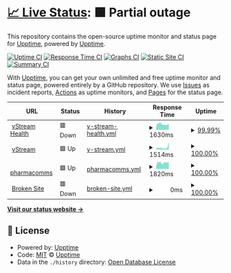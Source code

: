 # [📈 Live Status](https://upptime.github.io/upptime): <!--live status--> **🟧 Partial outage**

This repository contains the open-source uptime monitor and status page for [Upptime](https://upptime.js.org), powered by [Upptime](https://github.com/upptime/upptime).

[![Uptime CI](https://github.com/koj-co/upptime/workflows/Uptime%20CI/badge.svg)](https://github.com/koj-co/upptime/actions?query=workflow%3A%22Uptime+CI%22)
[![Response Time CI](https://github.com/koj-co/upptime/workflows/Response%20Time%20CI/badge.svg)](https://github.com/koj-co/upptime/actions?query=workflow%3A%22Response+Time+CI%22)
[![Graphs CI](https://github.com/koj-co/upptime/workflows/Graphs%20CI/badge.svg)](https://github.com/koj-co/upptime/actions?query=workflow%3A%22Graphs+CI%22)
[![Static Site CI](https://github.com/koj-co/upptime/workflows/Static%20Site%20CI/badge.svg)](https://github.com/koj-co/upptime/actions?query=workflow%3A%22Static+Site+CI%22)
[![Summary CI](https://github.com/koj-co/upptime/workflows/Summary%20CI/badge.svg)](https://github.com/koj-co/upptime/actions?query=workflow%3A%22Summary+CI%22)

With [Upptime](https://upptime.js.org), you can get your own unlimited and free uptime monitor and status page, powered entirely by a GitHub repository. We use [Issues](https://github.com/upptime/upptime/issues) as incident reports, [Actions](https://github.com/andrespitt/uptime/actions) as uptime monitors, and [Pages](https://upptime.github.io/upptime) for the status page.

<!--start: status pages-->
<!-- This summary is generated by Upptime (https://github.com/upptime/upptime) -->
<!-- Do not edit this manually, your changes will be overwritten -->
<!-- prettier-ignore -->
| URL | Status | History | Response Time | Uptime |
| --- | ------ | ------- | ------------- | ------ |
| <img alt="" src="https://icons.duckduckgo.com/ip3/vstreamhealth.com.ico" height="13"> [vStream Health](https://vstreamhealth.com/) | 🟥 Down | [v-stream-health.yml](https://github.com/andrespitt/uptime/commits/HEAD/history/v-stream-health.yml) | <details><summary><img alt="Response time graph" src="./graphs/v-stream-health/response-time-week.png" height="20"> 1630ms</summary><br><a href="https://andrespitt.github.io/uptime/history/v-stream-health"><img alt="Response time 1454" src="https://img.shields.io/endpoint?url=https%3A%2F%2Fraw.githubusercontent.com%2Fandrespitt%2Fuptime%2FHEAD%2Fapi%2Fv-stream-health%2Fresponse-time.json"></a><br><a href="https://andrespitt.github.io/uptime/history/v-stream-health"><img alt="24-hour response time 1623" src="https://img.shields.io/endpoint?url=https%3A%2F%2Fraw.githubusercontent.com%2Fandrespitt%2Fuptime%2FHEAD%2Fapi%2Fv-stream-health%2Fresponse-time-day.json"></a><br><a href="https://andrespitt.github.io/uptime/history/v-stream-health"><img alt="7-day response time 1630" src="https://img.shields.io/endpoint?url=https%3A%2F%2Fraw.githubusercontent.com%2Fandrespitt%2Fuptime%2FHEAD%2Fapi%2Fv-stream-health%2Fresponse-time-week.json"></a><br><a href="https://andrespitt.github.io/uptime/history/v-stream-health"><img alt="30-day response time 1637" src="https://img.shields.io/endpoint?url=https%3A%2F%2Fraw.githubusercontent.com%2Fandrespitt%2Fuptime%2FHEAD%2Fapi%2Fv-stream-health%2Fresponse-time-month.json"></a><br><a href="https://andrespitt.github.io/uptime/history/v-stream-health"><img alt="1-year response time 1493" src="https://img.shields.io/endpoint?url=https%3A%2F%2Fraw.githubusercontent.com%2Fandrespitt%2Fuptime%2FHEAD%2Fapi%2Fv-stream-health%2Fresponse-time-year.json"></a></details> | <details><summary><a href="https://andrespitt.github.io/uptime/history/v-stream-health">99.99%</a></summary><a href="https://andrespitt.github.io/uptime/history/v-stream-health"><img alt="All-time uptime 98.83%" src="https://img.shields.io/endpoint?url=https%3A%2F%2Fraw.githubusercontent.com%2Fandrespitt%2Fuptime%2FHEAD%2Fapi%2Fv-stream-health%2Fuptime.json"></a><br><a href="https://andrespitt.github.io/uptime/history/v-stream-health"><img alt="24-hour uptime 99.95%" src="https://img.shields.io/endpoint?url=https%3A%2F%2Fraw.githubusercontent.com%2Fandrespitt%2Fuptime%2FHEAD%2Fapi%2Fv-stream-health%2Fuptime-day.json"></a><br><a href="https://andrespitt.github.io/uptime/history/v-stream-health"><img alt="7-day uptime 99.99%" src="https://img.shields.io/endpoint?url=https%3A%2F%2Fraw.githubusercontent.com%2Fandrespitt%2Fuptime%2FHEAD%2Fapi%2Fv-stream-health%2Fuptime-week.json"></a><br><a href="https://andrespitt.github.io/uptime/history/v-stream-health"><img alt="30-day uptime 100.00%" src="https://img.shields.io/endpoint?url=https%3A%2F%2Fraw.githubusercontent.com%2Fandrespitt%2Fuptime%2FHEAD%2Fapi%2Fv-stream-health%2Fuptime-month.json"></a><br><a href="https://andrespitt.github.io/uptime/history/v-stream-health"><img alt="1-year uptime 97.18%" src="https://img.shields.io/endpoint?url=https%3A%2F%2Fraw.githubusercontent.com%2Fandrespitt%2Fuptime%2FHEAD%2Fapi%2Fv-stream-health%2Fuptime-year.json"></a></details>
| <img alt="" src="https://icons.duckduckgo.com/ip3/vstream.ie.ico" height="13"> [vStream](https://vstream.ie) | 🟩 Up | [v-stream.yml](https://github.com/andrespitt/uptime/commits/HEAD/history/v-stream.yml) | <details><summary><img alt="Response time graph" src="./graphs/v-stream/response-time-week.png" height="20"> 1514ms</summary><br><a href="https://andrespitt.github.io/uptime/history/v-stream"><img alt="Response time 1363" src="https://img.shields.io/endpoint?url=https%3A%2F%2Fraw.githubusercontent.com%2Fandrespitt%2Fuptime%2FHEAD%2Fapi%2Fv-stream%2Fresponse-time.json"></a><br><a href="https://andrespitt.github.io/uptime/history/v-stream"><img alt="24-hour response time 5020" src="https://img.shields.io/endpoint?url=https%3A%2F%2Fraw.githubusercontent.com%2Fandrespitt%2Fuptime%2FHEAD%2Fapi%2Fv-stream%2Fresponse-time-day.json"></a><br><a href="https://andrespitt.github.io/uptime/history/v-stream"><img alt="7-day response time 1514" src="https://img.shields.io/endpoint?url=https%3A%2F%2Fraw.githubusercontent.com%2Fandrespitt%2Fuptime%2FHEAD%2Fapi%2Fv-stream%2Fresponse-time-week.json"></a><br><a href="https://andrespitt.github.io/uptime/history/v-stream"><img alt="30-day response time 1165" src="https://img.shields.io/endpoint?url=https%3A%2F%2Fraw.githubusercontent.com%2Fandrespitt%2Fuptime%2FHEAD%2Fapi%2Fv-stream%2Fresponse-time-month.json"></a><br><a href="https://andrespitt.github.io/uptime/history/v-stream"><img alt="1-year response time 1144" src="https://img.shields.io/endpoint?url=https%3A%2F%2Fraw.githubusercontent.com%2Fandrespitt%2Fuptime%2FHEAD%2Fapi%2Fv-stream%2Fresponse-time-year.json"></a></details> | <details><summary><a href="https://andrespitt.github.io/uptime/history/v-stream">100.00%</a></summary><a href="https://andrespitt.github.io/uptime/history/v-stream"><img alt="All-time uptime 99.94%" src="https://img.shields.io/endpoint?url=https%3A%2F%2Fraw.githubusercontent.com%2Fandrespitt%2Fuptime%2FHEAD%2Fapi%2Fv-stream%2Fuptime.json"></a><br><a href="https://andrespitt.github.io/uptime/history/v-stream"><img alt="24-hour uptime 100.00%" src="https://img.shields.io/endpoint?url=https%3A%2F%2Fraw.githubusercontent.com%2Fandrespitt%2Fuptime%2FHEAD%2Fapi%2Fv-stream%2Fuptime-day.json"></a><br><a href="https://andrespitt.github.io/uptime/history/v-stream"><img alt="7-day uptime 100.00%" src="https://img.shields.io/endpoint?url=https%3A%2F%2Fraw.githubusercontent.com%2Fandrespitt%2Fuptime%2FHEAD%2Fapi%2Fv-stream%2Fuptime-week.json"></a><br><a href="https://andrespitt.github.io/uptime/history/v-stream"><img alt="30-day uptime 100.00%" src="https://img.shields.io/endpoint?url=https%3A%2F%2Fraw.githubusercontent.com%2Fandrespitt%2Fuptime%2FHEAD%2Fapi%2Fv-stream%2Fuptime-month.json"></a><br><a href="https://andrespitt.github.io/uptime/history/v-stream"><img alt="1-year uptime 99.99%" src="https://img.shields.io/endpoint?url=https%3A%2F%2Fraw.githubusercontent.com%2Fandrespitt%2Fuptime%2FHEAD%2Fapi%2Fv-stream%2Fuptime-year.json"></a></details>
| <img alt="" src="https://icons.duckduckgo.com/ip3/pharmacomms.tv.ico" height="13"> [pharmacomms](https://pharmacomms.tv/) | 🟩 Up | [pharmacomms.yml](https://github.com/andrespitt/uptime/commits/HEAD/history/pharmacomms.yml) | <details><summary><img alt="Response time graph" src="./graphs/pharmacomms/response-time-week.png" height="20"> 1820ms</summary><br><a href="https://andrespitt.github.io/uptime/history/pharmacomms"><img alt="Response time 3511" src="https://img.shields.io/endpoint?url=https%3A%2F%2Fraw.githubusercontent.com%2Fandrespitt%2Fuptime%2FHEAD%2Fapi%2Fpharmacomms%2Fresponse-time.json"></a><br><a href="https://andrespitt.github.io/uptime/history/pharmacomms"><img alt="24-hour response time 1992" src="https://img.shields.io/endpoint?url=https%3A%2F%2Fraw.githubusercontent.com%2Fandrespitt%2Fuptime%2FHEAD%2Fapi%2Fpharmacomms%2Fresponse-time-day.json"></a><br><a href="https://andrespitt.github.io/uptime/history/pharmacomms"><img alt="7-day response time 1820" src="https://img.shields.io/endpoint?url=https%3A%2F%2Fraw.githubusercontent.com%2Fandrespitt%2Fuptime%2FHEAD%2Fapi%2Fpharmacomms%2Fresponse-time-week.json"></a><br><a href="https://andrespitt.github.io/uptime/history/pharmacomms"><img alt="30-day response time 1990" src="https://img.shields.io/endpoint?url=https%3A%2F%2Fraw.githubusercontent.com%2Fandrespitt%2Fuptime%2FHEAD%2Fapi%2Fpharmacomms%2Fresponse-time-month.json"></a><br><a href="https://andrespitt.github.io/uptime/history/pharmacomms"><img alt="1-year response time 3228" src="https://img.shields.io/endpoint?url=https%3A%2F%2Fraw.githubusercontent.com%2Fandrespitt%2Fuptime%2FHEAD%2Fapi%2Fpharmacomms%2Fresponse-time-year.json"></a></details> | <details><summary><a href="https://andrespitt.github.io/uptime/history/pharmacomms">100.00%</a></summary><a href="https://andrespitt.github.io/uptime/history/pharmacomms"><img alt="All-time uptime 90.92%" src="https://img.shields.io/endpoint?url=https%3A%2F%2Fraw.githubusercontent.com%2Fandrespitt%2Fuptime%2FHEAD%2Fapi%2Fpharmacomms%2Fuptime.json"></a><br><a href="https://andrespitt.github.io/uptime/history/pharmacomms"><img alt="24-hour uptime 100.00%" src="https://img.shields.io/endpoint?url=https%3A%2F%2Fraw.githubusercontent.com%2Fandrespitt%2Fuptime%2FHEAD%2Fapi%2Fpharmacomms%2Fuptime-day.json"></a><br><a href="https://andrespitt.github.io/uptime/history/pharmacomms"><img alt="7-day uptime 100.00%" src="https://img.shields.io/endpoint?url=https%3A%2F%2Fraw.githubusercontent.com%2Fandrespitt%2Fuptime%2FHEAD%2Fapi%2Fpharmacomms%2Fuptime-week.json"></a><br><a href="https://andrespitt.github.io/uptime/history/pharmacomms"><img alt="30-day uptime 100.00%" src="https://img.shields.io/endpoint?url=https%3A%2F%2Fraw.githubusercontent.com%2Fandrespitt%2Fuptime%2FHEAD%2Fapi%2Fpharmacomms%2Fuptime-month.json"></a><br><a href="https://andrespitt.github.io/uptime/history/pharmacomms"><img alt="1-year uptime 77.35%" src="https://img.shields.io/endpoint?url=https%3A%2F%2Fraw.githubusercontent.com%2Fandrespitt%2Fuptime%2FHEAD%2Fapi%2Fpharmacomms%2Fuptime-year.json"></a></details>
| <img alt="" src="https://icons.duckduckgo.com/ip3/thissitedoesnotexist.com.ico" height="13"> [Broken Site](https://thissitedoesnotexist.com) | 🟥 Down | [broken-site.yml](https://github.com/andrespitt/uptime/commits/HEAD/history/broken-site.yml) | <details><summary><img alt="Response time graph" src="./graphs/broken-site/response-time-week.png" height="20"> 0ms</summary><br><a href="https://andrespitt.github.io/uptime/history/broken-site"><img alt="Response time 0" src="https://img.shields.io/endpoint?url=https%3A%2F%2Fraw.githubusercontent.com%2Fandrespitt%2Fuptime%2FHEAD%2Fapi%2Fbroken-site%2Fresponse-time.json"></a><br><a href="https://andrespitt.github.io/uptime/history/broken-site"><img alt="24-hour response time 0" src="https://img.shields.io/endpoint?url=https%3A%2F%2Fraw.githubusercontent.com%2Fandrespitt%2Fuptime%2FHEAD%2Fapi%2Fbroken-site%2Fresponse-time-day.json"></a><br><a href="https://andrespitt.github.io/uptime/history/broken-site"><img alt="7-day response time 0" src="https://img.shields.io/endpoint?url=https%3A%2F%2Fraw.githubusercontent.com%2Fandrespitt%2Fuptime%2FHEAD%2Fapi%2Fbroken-site%2Fresponse-time-week.json"></a><br><a href="https://andrespitt.github.io/uptime/history/broken-site"><img alt="30-day response time 0" src="https://img.shields.io/endpoint?url=https%3A%2F%2Fraw.githubusercontent.com%2Fandrespitt%2Fuptime%2FHEAD%2Fapi%2Fbroken-site%2Fresponse-time-month.json"></a><br><a href="https://andrespitt.github.io/uptime/history/broken-site"><img alt="1-year response time 0" src="https://img.shields.io/endpoint?url=https%3A%2F%2Fraw.githubusercontent.com%2Fandrespitt%2Fuptime%2FHEAD%2Fapi%2Fbroken-site%2Fresponse-time-year.json"></a></details> | <details><summary><a href="https://andrespitt.github.io/uptime/history/broken-site">100.00%</a></summary><a href="https://andrespitt.github.io/uptime/history/broken-site"><img alt="All-time uptime 100.00%" src="https://img.shields.io/endpoint?url=https%3A%2F%2Fraw.githubusercontent.com%2Fandrespitt%2Fuptime%2FHEAD%2Fapi%2Fbroken-site%2Fuptime.json"></a><br><a href="https://andrespitt.github.io/uptime/history/broken-site"><img alt="24-hour uptime 100.00%" src="https://img.shields.io/endpoint?url=https%3A%2F%2Fraw.githubusercontent.com%2Fandrespitt%2Fuptime%2FHEAD%2Fapi%2Fbroken-site%2Fuptime-day.json"></a><br><a href="https://andrespitt.github.io/uptime/history/broken-site"><img alt="7-day uptime 100.00%" src="https://img.shields.io/endpoint?url=https%3A%2F%2Fraw.githubusercontent.com%2Fandrespitt%2Fuptime%2FHEAD%2Fapi%2Fbroken-site%2Fuptime-week.json"></a><br><a href="https://andrespitt.github.io/uptime/history/broken-site"><img alt="30-day uptime 100.00%" src="https://img.shields.io/endpoint?url=https%3A%2F%2Fraw.githubusercontent.com%2Fandrespitt%2Fuptime%2FHEAD%2Fapi%2Fbroken-site%2Fuptime-month.json"></a><br><a href="https://andrespitt.github.io/uptime/history/broken-site"><img alt="1-year uptime 100.00%" src="https://img.shields.io/endpoint?url=https%3A%2F%2Fraw.githubusercontent.com%2Fandrespitt%2Fuptime%2FHEAD%2Fapi%2Fbroken-site%2Fuptime-year.json"></a></details>

<!--end: status pages-->

[**Visit our status website →**](https://upptime.github.io/upptime)

## 📄 License

- Powered by: [Upptime](https://github.com/upptime/upptime)
- Code: [MIT](./LICENSE) © [Upptime](https://upptime.js.org)
- Data in the `./history` directory: [Open Database License](https://opendatacommons.org/licenses/odbl/1-0/)
